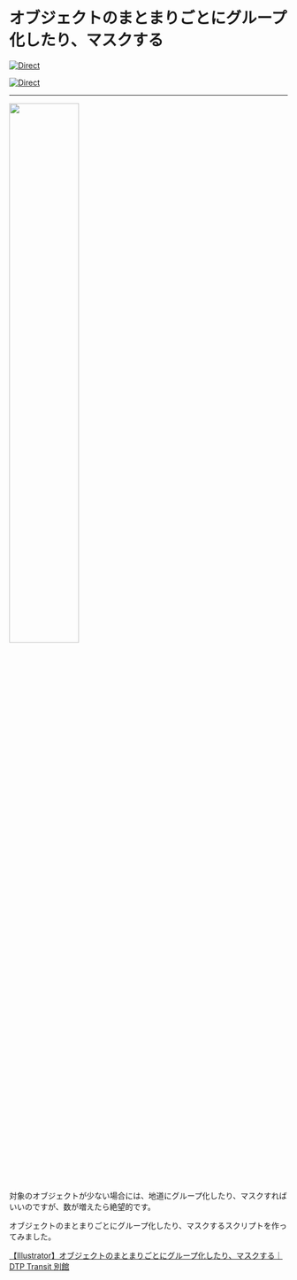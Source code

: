 # オブジェクトのまとまりごとにグループ化したり、マスクする

[![Direct](https://img.shields.io/badge/Direct%20Link-SmartClipAndGroup.jsx-ffcc00.svg)](https://github.com/swwwitch/illustrator-scripts/blob/master/jsx/group/SmartClipAndGroup.jsx)

[![Direct](https://img.shields.io/badge/Back%20to%20home-All%20scripts-cccccc.svg)](https://github.com/swwwitch/illustrator-scripts/blob/master/README.md)

---

<img alt="" src="https://www.dtp-transit.jp/images/ss-492-858-72-20250713-080556.png" width="50%" />


対象のオブジェクトが少ない場合には、地道にグループ化したり、マスクすればいいのですが、数が増えたら絶望的です。

オブジェクトのまとまりごとにグループ化したり、マスクするスクリプトを作ってみました。



[【Illustrator】オブジェクトのまとまりごとにグループ化したり、マスクする｜DTP Transit 別館](https://note.com/dtp_tranist/n/nb23985473f80)
